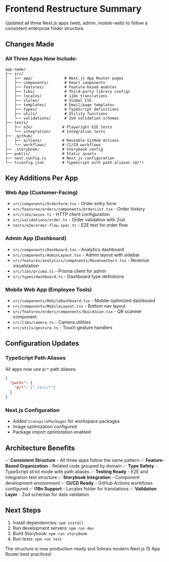 # Frontend Restructure Summary

Updated all three Next.js apps (web, admin, mobile-web) to follow a consistent enterprise folder structure.

## Changes Made

### All Three Apps Now Include:

```
app-name/
├── src/
│   ├── app/              # Next.js App Router pages
│   ├── components/       # React components
│   ├── features/         # Feature-based modules
│   ├── libs/             # Third-party library configs
│   ├── locales/          # i18n translations
│   ├── styles/           # Global CSS
│   ├── templates/        # Email/page templates
│   ├── types/            # TypeScript definitions
│   ├── utils/            # Utility functions
│   └── validations/      # Zod validation schemas
├── tests/
│   ├── e2e/             # Playwright E2E tests
│   └── integration/     # Integration tests
├── .github/
│   ├── actions/         # Reusable GitHub Actions
│   └── workflows/       # CI/CD workflows
├── .storybook/          # Storybook config
├── public/              # Static assets
├── next.config.js       # Next.js configuration
└── tsconfig.json        # TypeScript with path aliases (@/*)
```

## Key Additions Per App

### Web App (Customer-Facing)
- `src/components/OrderForm.tsx` - Order entry form
- `src/features/orders/components/OrderList.tsx` - Order history
- `src/libs/axios.ts` - HTTP client configuration
- `src/validations/order.ts` - Order validation with Zod
- `tests/e2e/order-flow.spec.ts` - E2E test for order flow

### Admin App (Dashboard)
- `src/components/Dashboard.tsx` - Analytics dashboard
- `src/components/AdminLayout.tsx` - Admin layout with sidebar
- `src/features/analytics/components/RevenueChart.tsx` - Revenue visualization
- `src/libs/prisma.ts` - Prisma client for admin
- `src/types/dashboard.ts` - Dashboard type definitions

### Mobile Web App (Employee Tools)
- `src/components/MobileDashboard.tsx` - Mobile-optimized dashboard
- `src/components/MobileLayout.tsx` - Bottom nav layout
- `src/features/orders/components/QuickScan.tsx` - QR scanner component
- `src/libs/camera.ts` - Camera utilities
- `src/utils/gesture.ts` - Touch gesture handlers

## Configuration Updates

### TypeScript Path Aliases
All apps now use `@/*` path aliases:
```json
{
  "paths": {
    "@/*": ["./src/*"]
  }
}
```

### Next.js Configuration
- Added `transpilePackages` for workspace packages
- Image optimization configured
- Package import optimization enabled

## Architecture Benefits

✅ **Consistent Structure** - All three apps follow the same pattern
✅ **Feature-Based Organization** - Related code grouped by domain
✅ **Type Safety** - TypeScript strict mode with path aliases
✅ **Testing Ready** - E2E and integration test structure
✅ **Storybook Integration** - Component development environment
✅ **CI/CD Ready** - GitHub Actions workflows configured
✅ **i18n Support** - Locales folder for translations
✅ **Validation Layer** - Zod schemas for data validation

## Next Steps

1. Install dependencies: `npm install`
2. Run development servers: `npm run dev`
3. Build Storybook: `npm run storybook`
4. Run tests: `npm run test`

The structure is now production-ready and follows modern Next.js 15 App Router best practices!

